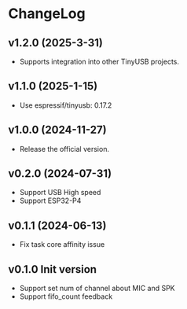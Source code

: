 # ChangeLog

## v1.2.0 (2025-3-31)

* Supports integration into other TinyUSB projects.

## v1.1.0 (2025-1-15)

* Use espressif/tinyusb: 0.17.2

## v1.0.0 (2024-11-27)

* Release the official version.

## v0.2.0 (2024-07-31)

* Support USB High speed
* Support ESP32-P4

## v0.1.1 (2024-06-13)

* Fix task core affinity issue

## v0.1.0 Init version

* Support set num of channel about MIC and SPK
* Support fifo_count feedback